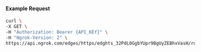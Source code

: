 <!-- Code generated for API Clients. DO NOT EDIT. -->

#### Example Request

```bash
curl \
-X GET \
-H "Authorization: Bearer {API_KEY}" \
-H "Ngrok-Version: 2" \
https://api.ngrok.com/edges/https/edghts_32PdLOGgbYUpr9BgUyZEBhxVasH/routes/edghtsrt_32PdLMIIKIVV0ZKJL2MI6bNRciQ/oauth
```
